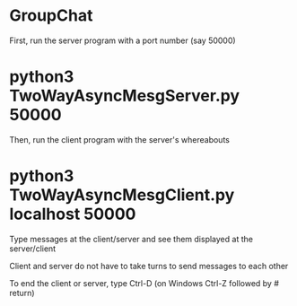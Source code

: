 # GroupChat

First, run the server program with a port number (say 50000)
# python3 TwoWayAsyncMesgServer.py 50000

Then, run the client program with the server's whereabouts
# python3 TwoWayAsyncMesgClient.py localhost 50000

Type messages at the client/server and see them displayed at the server/client

Client and server do not have to take turns to send messages to each other



To end the client or server, type Ctrl-D (on Windows Ctrl-Z followed by # return)
